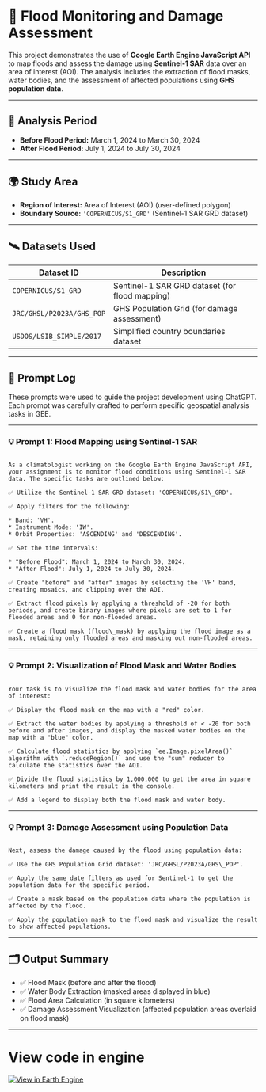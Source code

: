 # 🌊 Flood Monitoring and Damage Assessment

This project demonstrates the use of **Google Earth Engine JavaScript API** to map floods and assess the damage using **Sentinel-1 SAR** data over an area of interest (AOI). The analysis includes the extraction of flood masks, water bodies, and the assessment of affected populations using **GHS population data**.

---

## 📅 Analysis Period

- **Before Flood Period:** March 1, 2024 to March 30, 2024  
- **After Flood Period:** July 1, 2024 to July 30, 2024

---

## 🌍 Study Area

- **Region of Interest:** Area of Interest (AOI) (user-defined polygon)
- **Boundary Source:** `'COPERNICUS/S1_GRD'` (Sentinel-1 SAR GRD dataset)

---

## 🛰️ Datasets Used

| Dataset ID                  | Description |
|-----------------------------|-------------|
| `COPERNICUS/S1_GRD`          | Sentinel-1 SAR GRD dataset (for flood mapping) |
| `JRC/GHSL/P2023A/GHS_POP`    | GHS Population Grid (for damage assessment) |
| `USDOS/LSIB_SIMPLE/2017`     | Simplified country boundaries dataset |

---

## 💬 Prompt Log

These prompts were used to guide the project development using ChatGPT. Each prompt was carefully crafted to perform specific geospatial analysis tasks in GEE.

---

### 💡 **Prompt 1: Flood Mapping using Sentinel-1 SAR**

```

As a climatologist working on the Google Earth Engine JavaScript API, your assignment is to monitor flood conditions using Sentinel-1 SAR data. The specific tasks are outlined below:

✅ Utilize the Sentinel-1 SAR GRD dataset: 'COPERNICUS/S1\_GRD'.

✅ Apply filters for the following:

* Band: 'VH'.
* Instrument Mode: 'IW'.
* Orbit Properties: 'ASCENDING' and 'DESCENDING'.

✅ Set the time intervals:

* "Before Flood": March 1, 2024 to March 30, 2024.
* "After Flood": July 1, 2024 to July 30, 2024.

✅ Create "before" and "after" images by selecting the 'VH' band, creating mosaics, and clipping over the AOI.

✅ Extract flood pixels by applying a threshold of -20 for both periods, and create binary images where pixels are set to 1 for flooded areas and 0 for non-flooded areas.

✅ Create a flood mask (flood\_mask) by applying the flood image as a mask, retaining only flooded areas and masking out non-flooded areas.

```

---

### 💡 **Prompt 2: Visualization of Flood Mask and Water Bodies**

```

Your task is to visualize the flood mask and water bodies for the area of interest:

✅ Display the flood mask on the map with a "red" color.

✅ Extract the water bodies by applying a threshold of < -20 for both before and after images, and display the masked water bodies on the map with a "blue" color.

✅ Calculate flood statistics by applying `ee.Image.pixelArea()` algorithm with `.reduceRegion()` and use the "sum" reducer to calculate the statistics over the AOI.

✅ Divide the flood statistics by 1,000,000 to get the area in square kilometers and print the result in the console.

✅ Add a legend to display both the flood mask and water body.

```

---

### 💡 **Prompt 3: Damage Assessment using Population Data**

```

Next, assess the damage caused by the flood using population data:

✅ Use the GHS Population Grid dataset: 'JRC/GHSL/P2023A/GHS\_POP'.

✅ Apply the same date filters as used for Sentinel-1 to get the population data for the specific period.

✅ Create a mask based on the population data where the population is affected by the flood.

✅ Apply the population mask to the flood mask and visualize the result to show affected populations.

```

---

## 🗂️ Output Summary

- ✅ Flood Mask (before and after the flood)
- ✅ Water Body Extraction (masked areas displayed in blue)
- ✅ Flood Area Calculation (in square kilometers)
- ✅ Damage Assessment Visualization (affected population areas overlaid on flood mask)

---

# View code in engine
[![View in Earth Engine](https://img.shields.io/badge/View%20in-Earth%20Engine-008000?logo=google)](https://code.earthengine.google.com/ff3c3e3013aeab89a248a99a5b848de2?noload=true)


